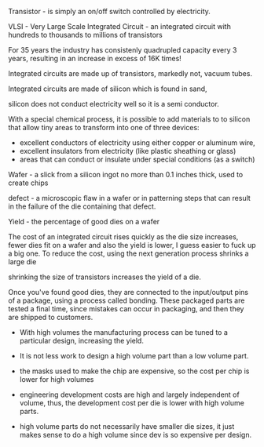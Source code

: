 
Transistor - is simply an on/off switch controlled by electricity.

VLSI - Very Large Scale Integrated Circuit - an integrated circuit with hundreds to thousands to millions of transistors

For 35 years the industry has consistenly quadrupled capacity every 3 years, resulting in an increase in excess of 16K times!

Integrated circuits are made up of transistors, markedly not, vacuum tubes.

Integrated circuits are made of silicon which is found in sand, 

silicon does not conduct electricity well so it is a semi conductor. 

With a special chemical process, it is possible to add materials to to silicon that allow tiny areas to transform into one of three devices: 

- excellent conductors of electricity using either copper or aluminum wire,
- excellent insulators from electricity (like plastic sheathing or glass)
- areas that can conduct or insulate under special conditions (as a switch)

Wafer - a slick from a silicon ingot no more than 0.1 inches thick, used to create chips

defect - a microscopic flaw in a wafer or in patterning steps that can result in the failure of the die containing that defect. 

Yield - the percentage of good dies on a wafer

The cost of an integrated circuit rises quickly as the die size increases, fewer dies fit on a wafer and also the yield is lower, I guess easier to fuck up a big one. To reduce the cost, using the next generation process shrinks a large die 

shrinking the size of transistors increases the yield of a die.

Once you've found good dies, they are connected to the input/output pins of a package, using a process called bonding. These packaged parts are tested a final time, since mistakes can occur in packaging, and then they are shipped to customers. 

- With high volumes the manufacturing process can be tuned to a particular design, increasing the yield. 

- It is not less work to design a high volume part than a low volume part. 

- the masks used to make the chip are expensive, so the cost per chip is lower for high volumes

- engineering development costs are high and largely independent of volume, thus, the development cost per die is lower with high volume parts. 

- high volume parts do not necessarily have smaller die sizes, it just makes sense to do a high volume since dev is so expensive per design.


